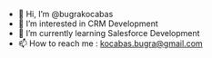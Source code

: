 - 👋 Hi, I’m @bugrakocabas
- 👀 I’m interested in CRM Development
- 🌱 I’m currently learning Salesforce Development
- 📫 How to reach me : kocabas.bugra@gmail.com

<!---
bugrakocabas/bugrakocabas is a ✨ special ✨ repository because its `README.md` (this file) appears on your GitHub profile.
You can click the Preview link to take a look at your changes.
--->
